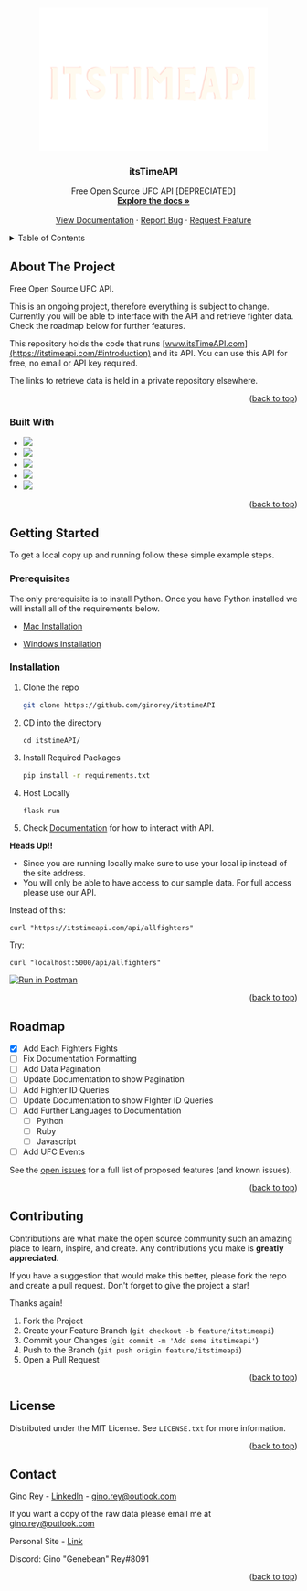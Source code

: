 <a name="readme-top"></a>

<!-- PROJECT LOGO -->
<br />
<div align="center">
 <a href="https://github.com/ginorey/itstimeapi">
    <img src="app/static/images/itstimeAPI-2.png" alt="Logo" width="400" height="250">
  </a>
  <h3 align="center">itsTimeAPI</h3>

  <p align="center">
    Free Open Source UFC API [DEPRECIATED]
    <br />
    <a href="https://github.com/ginorey/itstimeAPI"><strong>Explore the docs »</strong></a>
    <br />
    <br />
    <a href="https://itstimeapi.com/#introduction">View Documentation</a>
    ·
    <a href="https://github.com/ginorey/itstimeAPI/issues">Report Bug</a>
    ·
    <a href="https://github.com/ginorey/itstimeAPI/issues">Request Feature</a>
  </p>
</div>



<!-- TABLE OF CONTENTS -->
<details>
  <summary>Table of Contents</summary>
  <ol>
    <li>
      <a href="#about-the-project">About The Project</a>
      <ul>
        <li><a href="#built-with">Built With</a></li>
      </ul>
    </li>
    <li>
      <a href="#getting-started">Getting Started</a>
      <ul>
        <li><a href="#prerequisites">Prerequisites</a></li>
        <li><a href="#installation">Installation</a></li>
      </ul>
    </li>
    <li><a href="#roadmap">Roadmap</a></li>
    <li><a href="#contributing">Contributing</a></li>
    <li><a href="#license">License</a></li>
    <li><a href="#contact">Contact</a></li>
    <li><a href="#acknowledgments">Acknowledgments</a></li>
  </ol>
</details>



<!-- ABOUT THE PROJECT -->
## About The Project

Free Open Source UFC API. 

This is an ongoing project, therefore everything is subject to change. Currently you will be able to interface with the API and retrieve fighter data. Check the roadmap below for further features.

This repository holds the code that runs [www.itsTimeAPI.com](https://itstimeapi.com/#introduction) and its API. You can use this API for free, no email or API key required.

The links to retrieve data is held in a private repository elsewhere.

<p align="right">(<a href="#readme-top">back to top</a>)</p>



### Built With

* <img src="https://img.shields.io/badge/Python-3776AB?style=for-the-badge&logo=python&logoColor=white" /> 
* <img src="https://img.shields.io/badge/Linux-FCC624?style=for-the-badge&logo=linux&logoColor=black" /> 
* <img src="https://img.shields.io/badge/Flask-000000?style=for-the-badge&logo=flask&logoColor=white" /> 
* <img src="https://img.shields.io/badge/Nginx-009639?style=for-the-badge&logo=nginx&logoColor=white" /> 
* <img src="https://img.shields.io/badge/MySQL-005C84?style=for-the-badge&logo=mysql&logoColor=white" />

<p align="right">(<a href="#readme-top">back to top</a>)</p>



<!-- GETTING STARTED -->
## Getting Started

To get a local copy up and running follow these simple example steps.

### Prerequisites

The only prerequisite is to install Python. 
Once you have Python installed we will install all of the requirements below. 

* [Mac Installation ](https://docs.python-guide.org/starting/install3/osx/)

* [Windows Installation](https://docs.python.org/3/using/windows.html)

### Installation
 
1. Clone the repo
   ```sh
   git clone https://github.com/ginorey/itstimeAPI
   ```
2. CD into the directory
   ```
   cd itstimeAPI/
   ```
2. Install Required Packages
   ```sh
   pip install -r requirements.txt
   ```
3. Host Locally 
   ```js
   flask run
   ```
4. Check [Documentation](https://itstimeapi.com/#introduction) for how to interact with API. 

**Heads Up!!**

* Since you are running locally make sure to use your local ip instead of the site address. 
* You will only be able to have access to our sample data. For full access please use our API.

Instead of this:
```
curl "https://itstimeapi.com/api/allfighters"
```
Try:
```
curl "localhost:5000/api/allfighters"
```

[![Run in Postman](https://run.pstmn.io/button.svg)](https://app.getpostman.com/run-collection/20573301-a640d47f-f44b-4777-95a5-41e520e7d188?action=collection%2Ffork&collection-url=entityId%3D20573301-a640d47f-f44b-4777-95a5-41e520e7d188%26entityType%3Dcollection%26workspaceId%3D01dd98f9-5339-47c4-b52b-795e01d65ac0)

<p align="right">(<a href="#readme-top">back to top</a>)</p>

<!-- ROADMAP -->
## Roadmap
- [X] Add Each Fighters Fights
- [ ] Fix Documentation Formatting
- [ ] Add Data Pagination
- [ ] Update Documentation to show Pagination
- [ ] Add Fighter ID Queries
- [ ] Update Documentation to show FIghter ID Queries
- [ ] Add Further Languages to Documentation
    - [ ] Python
    - [ ] Ruby
    - [ ] Javascript
- [ ] Add UFC Events 

See the [open issues](https://github.com/ginorey/itstimeAPI/issues) for a full list of proposed features (and known issues).

<p align="right">(<a href="#readme-top">back to top</a>)</p>



<!-- CONTRIBUTING -->
## Contributing

Contributions are what make the open source community such an amazing place to learn, inspire, and create. Any contributions you make is **greatly appreciated**.

If you have a suggestion that would make this better, please fork the repo and create a pull request. Don't forget to give the project a star! 

Thanks again!

1. Fork the Project
2. Create your Feature Branch (`git checkout -b feature/itstimeapi`)
3. Commit your Changes (`git commit -m 'Add some itstimeapi'`)
4. Push to the Branch (`git push origin feature/itstimeapi`)
5. Open a Pull Request

<p align="right">(<a href="#readme-top">back to top</a>)</p>



<!-- LICENSE -->
## License

Distributed under the MIT License. See `LICENSE.txt` for more information.

<p align="right">(<a href="#readme-top">back to top</a>)</p>



<!-- CONTACT -->
## Contact

Gino Rey - [LinkedIn](https://www.linkedin.com/in/ginorey/) - gino.rey@outlook.com

If you want a copy of the raw data please email me at gino.rey@outlook.com

Personal Site - [Link](https://www.ginorey.com)

Discord: Gino "Genebean" Rey#8091

<p align="right">(<a href="#readme-top">back to top</a>)</p>

